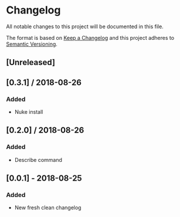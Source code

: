 # Changelog
All notable changes to this project will be documented in this file.

The format is based on [Keep a Changelog](http://keepachangelog.com/en/1.0.0/)
and this project adheres to [Semantic Versioning](http://semver.org/spec/v2.0.0.html).

## [Unreleased]

## [0.3.1] / 2018-08-26
### Added
- Nuke install

## [0.2.0] / 2018-08-26
### Added
- Describe command

## [0.0.1] - 2018-08-25
### Added
- New fresh clean changelog


